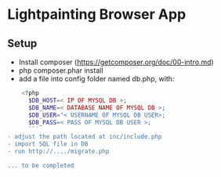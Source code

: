 # Lightpainting Browser App

## Setup
- Install composer (https://getcomposer.org/doc/00-intro.md)
- php composer.phar install
- add a file into config folder named db.php, with:
```php
    <?php
      $DB_HOST=< IP OF MYSQL DB >;
      $DB_NAME=< DATABASE NAME OF MYSQL DB >;
      $DB_USER="< USERNAME OF MYSQL DB USER>;
      $DB_PASS=< PASS OF MYSQL DB USER >;
      ```
- adjust the path located at inc/include.php
- import SQL file in DB
- run http://..../migrate.php

... to be completed
